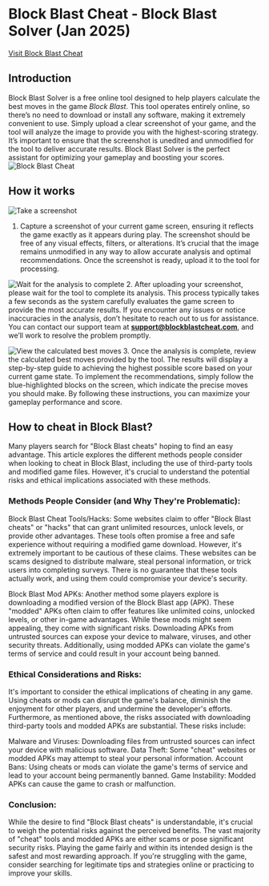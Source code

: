 # Block Blast Cheat - Block Blast Solver (Jan 2025)
[Visit Block Blast Cheat](https://blockblastcheat.com)

## Introduction
Block Blast Solver is a free online tool designed to help players calculate the best moves in the game *Block Blast*. This tool operates entirely online, so there’s no need to download or install any software, making it extremely convenient to use. Simply upload a clear screenshot of your game, and the tool will analyze the image to provide you with the highest-scoring strategy. It’s important to ensure that the screenshot is unedited and unmodified for the tool to deliver accurate results. Block Blast Solver is the perfect assistant for optimizing your gameplay and boosting your scores.
![Block Blast Cheat](https://img.projecthunt.me/screenshots/blockblastcheat_1732543573118.png)

## How it works
![Take a screenshot](https://blockblastcheat.com/_next/image?url=%2Fimages%2Fgame-screenshot.jpeg&w=3840&q=75)
1. Capture a screenshot of your current game screen, ensuring it reflects the game exactly as it appears during play. The screenshot should be free of any visual effects, filters, or alterations. It’s crucial that the image remains unmodified in any way to allow accurate analysis and optimal recommendations. Once the screenshot is ready, upload it to the tool for processing.

![Wait for the analysis to complete](https://blockblastcheat.com/_next/image?url=%2Fimages%2Fanalysis.png&w=3840&q=75)
2. After uploading your screenshot, please wait for the tool to complete its analysis. This process typically takes a few seconds as the system carefully evaluates the game screen to provide the most accurate results. If you encounter any issues or notice inaccuracies in the analysis, don’t hesitate to reach out to us for assistance. You can contact our support team at **support@blockblastcheat.com**, and we’ll work to resolve the problem promptly.

![View the calculated best moves](https://blockblastcheat.com/_next/image?url=%2Fimages%2Fcalculated-result.png&w=3840&q=75)
3. Once the analysis is complete, review the calculated best moves provided by the tool. The results will display a step-by-step guide to achieving the highest possible score based on your current game state. To implement the recommendations, simply follow the blue-highlighted blocks on the screen, which indicate the precise moves you should make. By following these instructions, you can maximize your gameplay performance and score.

## How to cheat in Block Blast?
Many players search for "Block Blast cheats" hoping to find an easy advantage. This article explores the different methods people consider when looking to cheat in Block Blast, including the use of third-party tools and modified game files. However, it's crucial to understand the potential risks and ethical implications associated with these methods.

### Methods People Consider (and Why They're Problematic):

Block Blast Cheat Tools/Hacks: Some websites claim to offer "Block Blast cheats" or "hacks" that can grant unlimited resources, unlock levels, or provide other advantages. These tools often promise a free and safe experience without requiring a modified game download. However, it's extremely important to be cautious of these claims. These websites can be scams designed to distribute malware, steal personal information, or trick users into completing surveys. There is no guarantee that these tools actually work, and using them could compromise your device's security.

Block Blast Mod APKs: Another method some players explore is downloading a modified version of the Block Blast app (APK). These "modded" APKs often claim to offer features like unlimited coins, unlocked levels, or other in-game advantages. While these mods might seem appealing, they come with significant risks. Downloading APKs from untrusted sources can expose your device to malware, viruses, and other security threats. Additionally, using modded APKs can violate the game's terms of service and could result in your account being banned.

### Ethical Considerations and Risks:

It's important to consider the ethical implications of cheating in any game. Using cheats or mods can disrupt the game's balance, diminish the enjoyment for other players, and undermine the developer's efforts. Furthermore, as mentioned above, the risks associated with downloading third-party tools and modded APKs are substantial. These risks include:

Malware and Viruses: Downloading files from untrusted sources can infect your device with malicious software.
Data Theft: Some "cheat" websites or modded APKs may attempt to steal your personal information.
Account Bans: Using cheats or mods can violate the game's terms of service and lead to your account being permanently banned.
Game Instability: Modded APKs can cause the game to crash or malfunction.

### Conclusion:
While the desire to find "Block Blast cheats" is understandable, it's crucial to weigh the potential risks against the perceived benefits. The vast majority of "cheat" tools and modded APKs are either scams or pose significant security risks. Playing the game fairly and within its intended design is the safest and most rewarding approach. If you're struggling with the game, consider searching for legitimate tips and strategies online or practicing to improve your skills.
